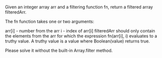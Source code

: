 Given an integer array arr and a filtering function fn, return a filtered array filteredArr.

The fn function takes one or two arguments:

arr[i] - number from the arr
i - index of arr[i]
filteredArr should only contain the elements from the arr for which the expression fn(arr[i], i) evaluates to a truthy value. A truthy value is a value where Boolean(value) returns true.

Please solve it without the built-in Array.filter method.
